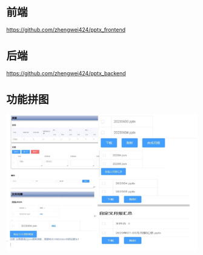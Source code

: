# 前端
https://github.com/zhengwei424/pptx_frontend

# 后端
https://github.com/zhengwei424/pptx_backend

# 功能拼图
![xx](https://github.com/zhengwei424/pptx_backend/blob/master/11.jpg)
